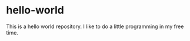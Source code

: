 # hello-world
This is a hello world repository.
I like to do a little programming in my free time.

